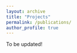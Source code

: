 ```yaml
---
layout: archive
title: "Projects"
permalink: /publications/
author_profile: true
---
```

To be updated!
